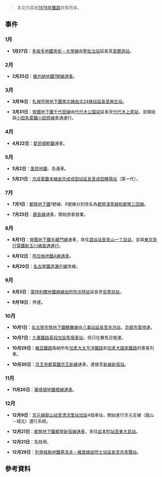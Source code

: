 > 本文内容由[1978年鐵路](https://zh.wikipedia.org/wiki/1978年鐵路)转换而来。


## 事件

### 1月

  - **1月27日**：[多倫多地鐵](../Page/多倫多地鐵.md "wikilink")[央街－大學線](../Page/央街－大學線.md "wikilink")由[聖佐治站](../Page/聖佐治站.md "wikilink")延長至[韋爾遜站](../Page/韋爾遜站.md "wikilink")。

### 2月

  - **2月25日**：[維也納地鐵](../Page/維也納地鐵.md "wikilink")[1號線通車](https://zh.wikipedia.org/wiki/維也納地鐵1號線 "wikilink")。

### 3月

  - **3月16日**：[札幌市營地下鐵](../Page/札幌市營地下鐵.md "wikilink")[南北線由](../Page/南北線_\(札幌市營地下鐵\).md "wikilink")[北24條站延長至](https://zh.wikipedia.org/wiki/北24條站 "wikilink")[麻生站](https://zh.wikipedia.org/wiki/麻生站 "wikilink")。

  - **3月31日**：[營團地下鐵](../Page/帝都高速度交通營團.md "wikilink")[千代田線](../Page/千代田線.md "wikilink")由[代代木公園站](../Page/代代木公園站.md "wikilink")延長至[代代木上原站](https://zh.wikipedia.org/wiki/代代木上原站 "wikilink")，並開始與[小田急電鐵](../Page/小田急電鐵.md "wikilink")[小田原線](../Page/小田原線.md "wikilink")直通運行。

### 4月

  - **4月22日**：[愛民頓輕鐵](../Page/愛民頓輕鐵.md "wikilink")通車。

### 5月

  - **5月2日**：[里昂地鐵](https://zh.wikipedia.org/wiki/里昂地鐵 "wikilink")、及通車。

  - **5月21日**：[京成電鐵](../Page/京成電鐵.md "wikilink")[本線由](../Page/京成本線.md "wikilink")[京成成田站延長至](https://zh.wikipedia.org/wiki/京成成田站 "wikilink")[成田機場站](https://zh.wikipedia.org/wiki/東成田站 "wikilink")（第一代）。

### 7月

  - **7月1日**：[都營地下鐵](../Page/都營地下鐵.md "wikilink")1號線、6號線分別改名為[都營淺草線和](../Page/淺草線.md "wikilink")[都營三田線](../Page/三田線_\(都營地下鐵\).md "wikilink")。

  - **7月25日**：[鹿島線](../Page/鹿島線.md "wikilink")通車，開始旅客營業。

### 8月

  - **8月1日**：[營團地下鐵](../Page/帝都高速度交通營團.md "wikilink")[半藏門線](../Page/半藏門線.md "wikilink")通車，來往[澀谷站至](https://zh.wikipedia.org/wiki/澀谷站 "wikilink")[青山一丁目站](../Page/青山一丁目站.md "wikilink")，並與[東京急行電鐵](../Page/東京急行電鐵.md "wikilink")[新玉川線直通運行](https://zh.wikipedia.org/wiki/田園都市線 "wikilink")。

  - **8月12日**：[布拉格地鐵](https://zh.wikipedia.org/wiki/布拉格地鐵 "wikilink")[A線通車](https://zh.wikipedia.org/wiki/布拉格地鐵A線 "wikilink")。

  - **8月20日**：[名古屋鐵道](../Page/名古屋鐵道.md "wikilink")[瀨戶線](../Page/瀨戶線.md "wikilink")改線。

### 9月

  - **9月3日**：[蒙特利爾地鐵](https://zh.wikipedia.org/wiki/蒙特利爾地鐵 "wikilink")[綠線由](../Page/蒙特利爾地鐵綠線.md "wikilink")[阿特沃特站](../Page/阿特沃特站.md "wikilink")延長至[安基翁站](../Page/安基翁站.md "wikilink")。

  - **9月18日**：停運。

### 10月

  - **10月1日**：[名古屋市營地下鐵](../Page/名古屋市營地下鐵.md "wikilink")[鶴舞線](../Page/鶴舞線.md "wikilink")由[八事站延長至](https://zh.wikipedia.org/wiki/八事站 "wikilink")[赤池站](https://zh.wikipedia.org/wiki/赤池站_\(愛知縣\) "wikilink")，[京都市電停運](https://zh.wikipedia.org/wiki/京都市電 "wikilink")。

  - **10月7日**：[九廣鐵路英段加設](../Page/東鐵綫.md "wikilink")[馬場車站](../Page/馬場站_\(香港\).md "wikilink")，但只在賽馬日營運。

  - **10月29日**：[維亞鐵路](../Page/維亞鐵路.md "wikilink")吸納所有[加拿大太平洋鐵路](../Page/加拿大太平洋鐵路.md "wikilink")和[加拿大國家鐵路](../Page/加拿大國家鐵路.md "wikilink")的乘客列車。

  - **10月30日**：[京王帝都電鐵](../Page/京王電鐵.md "wikilink")[京王新線](../Page/京王新線.md "wikilink")通車，連接至[新線新宿站](../Page/新線新宿站.md "wikilink")。

### 11月

  - **11月20日**：[華盛頓地鐵](../Page/華盛頓地鐵.md "wikilink")[橙線通車](../Page/華盛頓地鐵橙線.md "wikilink")。

### 12月

  - **12月9日**：[京元線](https://zh.wikipedia.org/wiki/京元線 "wikilink")[龍山站至](https://zh.wikipedia.org/wiki/龍山站_\(首爾\) "wikilink")[清涼里站加設](https://zh.wikipedia.org/wiki/清涼里站 "wikilink")4個車站，開始進行京元支線（龍山－城北）運行系統。

  - **12月21日**：[都營地下鐵](../Page/都營地下鐵.md "wikilink")[都營新宿線通車](../Page/新宿線_\(都營地下鐵\).md "wikilink")，來往[岩本町站至](https://zh.wikipedia.org/wiki/岩本町站 "wikilink")[東大島站](https://zh.wikipedia.org/wiki/東大島站 "wikilink")。

  - **12月21日**：及啟用。

  - **12月29日**：[列寧格勒地鐵](https://zh.wikipedia.org/wiki/聖彼得堡地鐵 "wikilink")[基洛夫－維堡線由](https://zh.wikipedia.org/wiki/基洛夫－維堡線 "wikilink")[院士站延長至](https://zh.wikipedia.org/wiki/院士站 "wikilink")[共青團站](../Page/傑維亞特金諾站.md "wikilink")。

## 參考資料
